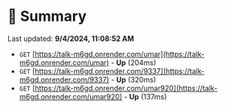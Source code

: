 # 📖 Summary
Last updated: **9/4/2024, 11:08:52 AM**

- `GET` [https://talk-m6gd.onrender.com/umar](https://talk-m6gd.onrender.com/umar) - **Up** (204ms)
- `GET` [https://talk-m6gd.onrender.com/9337](https://talk-m6gd.onrender.com/9337) - **Up** (320ms)
- `GET` [https://talk-m6gd.onrender.com/umar920](https://talk-m6gd.onrender.com/umar920) - **Up** (137ms)
